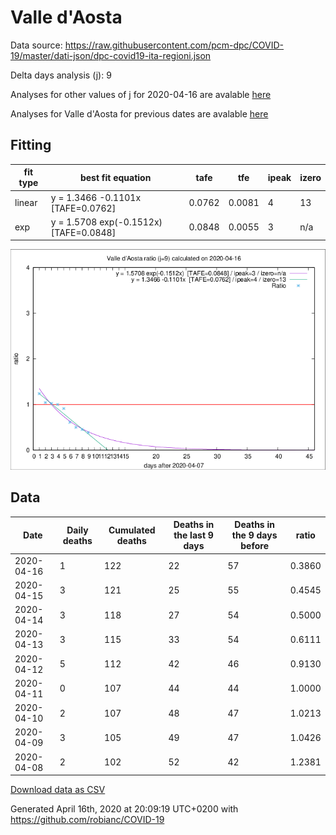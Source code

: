 # Valle d'Aosta

Data source: https://raw.githubusercontent.com/pcm-dpc/COVID-19/master/dati-json/dpc-covid19-ita-regioni.json

Delta days analysis (j): 9

Analyses for other values of j for 2020-04-16 are avalable [here](../2020-04-16/README.md)

Analyses for Valle d'Aosta for previous dates are avalable [here](../README.md)

## Fitting 
|fit type|best fit equation|tafe|tfe|ipeak|izero|
|-------|-----|--------|------|---|---|
|linear|y = 1.3466 -0.1101x  [TAFE=0.0762]|0.0762|0.0081|4|13|
|exp|y = 1.5708 exp(-0.1512x)  [TAFE=0.0848]|0.0848|0.0055|3|n/a|

![Plot](COVID-19_valle_d'aosta_j9_2020-04-16.png)

## Data
|Date|Daily deaths|Cumulated deaths|Deaths in the last 9 days|Deaths in the 9 days before|ratio|
|----|----------|-----------|-------|--------------------|-----|
|2020-04-16|1|122|22|57|0.3860|
|2020-04-15|3|121|25|55|0.4545|
|2020-04-14|3|118|27|54|0.5000|
|2020-04-13|3|115|33|54|0.6111|
|2020-04-12|5|112|42|46|0.9130|
|2020-04-11|0|107|44|44|1.0000|
|2020-04-10|2|107|48|47|1.0213|
|2020-04-09|3|105|49|47|1.0426|
|2020-04-08|2|102|52|42|1.2381|

[Download data as CSV](COVID-19_valle_d'aosta_j9_2020-04-16.csv)

Generated April 16th, 2020 at 20:09:19 UTC+0200 with https://github.com/robianc/COVID-19
